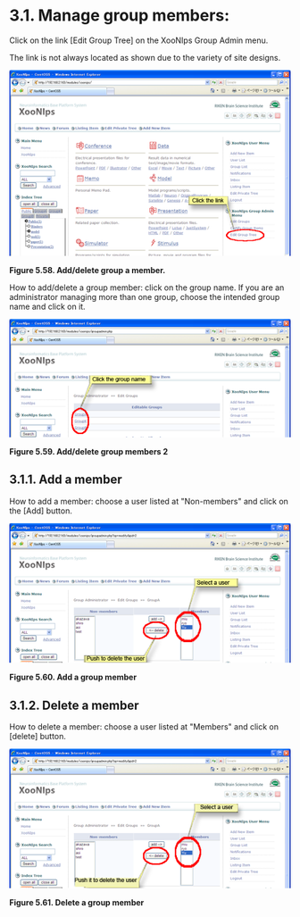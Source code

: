 # 3.1. Manage group members:

Click on the link \[Edit Group Tree\] on the XooNIps Group Admin menu.

The link is not always located as shown due to the variety of site designs.

![Add/delete group a member.](../../.gitbook/assets/xoonips-operate53.png)

**Figure 5.58. Add/delete group a member.**

How to add/delete a group member: click on the group name. If you are an administrator managing more than one group, choose the intended group name and click on it.

![Add/delete group members 2](../../.gitbook/assets/xoonips-operate54.png)

**Figure 5.59. Add/delete group members 2**

## 3.1.1. Add a member <a id="3-1-1-add-a-member"></a>

How to add a member: choose a user listed at "Non-members" and click on the \[Add\] button.

![Add a group member](../../.gitbook/assets/xoonips-operate55.png)

**Figure 5.60. Add a group member**

## 3.1.2. Delete a member <a id="3-1-2-delete-a-member"></a>

How to delete a member: choose a user listed at "Members" and click on \[delete\] button.

![Delete a group member](../../.gitbook/assets/xoonips-operate56.png)

**Figure 5.61. Delete a group member**

